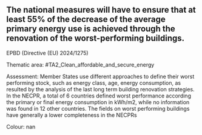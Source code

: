 ## The national measures will have to ensure that at least 55% of the decrease of the average primary energy use is achieved through the renovation of the worst-performing buildings.
EPBD (Directive (EU) 2024/1275)

Thematic area: #TA2_Clean_affordable_and_secure_energy

Assessment: Member States use different approaches to define their worst performing stock, such as energy class, age, energy consumption, as resulted by the analysis of the last long term building renovation strategies. In the NECPR, a total of 6 countries defined worst performance according the primary or final energy consumption in kWh/m2, while no information was found in 12 other countries. The fields on worst performing buildings have generally a lower completeness in the NECPRs

Colour: nan